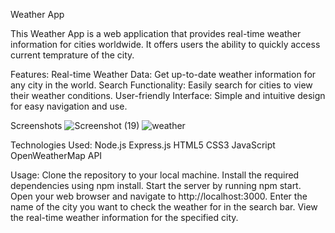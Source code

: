 Weather App

This Weather App is a web application that provides real-time weather information for cities worldwide. It offers users the ability to quickly access current temprature of the city.

Features:
Real-time Weather Data: Get up-to-date weather information for any city in the world.
Search Functionality: Easily search for cities to view their weather conditions.
User-friendly Interface: Simple and intuitive design for easy navigation and use.


Screenshots
![Screenshot (19)](https://github.com/IshaGitHubProfile/Weather-App/assets/143515190/6b08be8c-81b5-4f2c-8374-d2042241b2d1)
![weather](https://github.com/IshaGitHubProfile/Weather-App/assets/143515190/d8c2b82d-e74b-46fa-adb6-c3d89f20b796)

Technologies Used:
Node.js
Express.js
HTML5
CSS3
JavaScript
OpenWeatherMap API

Usage:
Clone the repository to your local machine.
Install the required dependencies using npm install.
Start the server by running npm start.
Open your web browser and navigate to http://localhost:3000.
Enter the name of the city you want to check the weather for in the search bar.
View the real-time weather information for the specified city.
